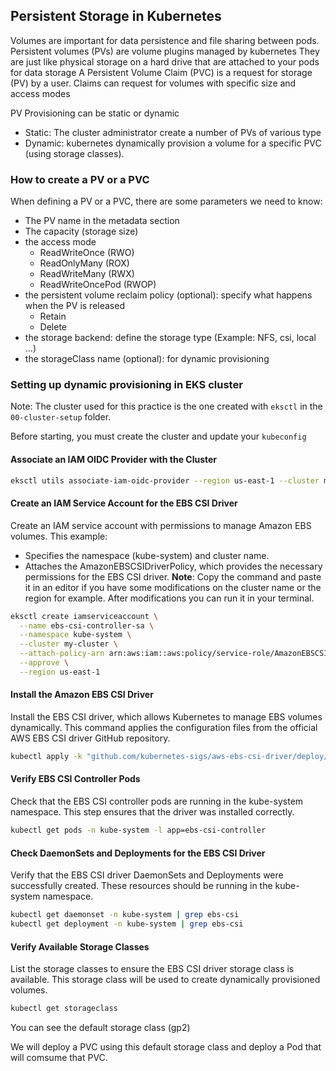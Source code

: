 ## Persistent Storage in Kubernetes

Volumes are important for data persistence and file sharing between pods.
Persistent volumes (PVs) are volume plugins managed by kubernetes
They are just like physical storage on a hard drive that are attached to your pods for data storage
A Persistent Volume Claim (PVC) is a request for storage (PV) by a user. Claims can request for volumes with specific size and access modes

PV Provisioning can be static or dynamic 
- Static: The cluster administrator create a number of PVs of various type
- Dynamic: kubernetes dynamically provision a volume for a specific PVC (using storage classes).

### How to create a PV or a PVC
When defining a PV or a PVC, there are some parameters we need to know:
- The PV name in the metadata section
- The capacity (storage size)
- the access mode
    - ReadWriteOnce (RWO)
    - ReadOnlyMany (ROX)
    - ReadWriteMany (RWX)
    - ReadWriteOncePod (RWOP)
- the persistent volume reclaim policy (optional): specify what happens when the PV is released
    - Retain
    - Delete
- the storage backend: define the storage type (Example: NFS, csi, local ...)
- the storageClass name (optional): for dynamic provisioning

### Setting up dynamic provisioning in EKS cluster
Note: The cluster used for this practice is the one created with `eksctl` in the `00-cluster-setup` folder.

Before starting, you must create the cluster and update your `kubeconfig`

#### Associate an IAM OIDC Provider with the Cluster

```bash
eksctl utils associate-iam-oidc-provider --region us-east-1 --cluster my-cluster --approve
```
#### Create an IAM Service Account for the EBS CSI Driver

Create an IAM service account with permissions to manage Amazon EBS volumes. This example:
- Specifies the namespace (kube-system) and cluster name.
- Attaches the AmazonEBSCSIDriverPolicy, which provides the necessary permissions for the EBS CSI driver.
**Note**: Copy the command and paste it in an editor if you have some modifications on the cluster name or the region for example. After modifications you can run it in your terminal.

```bash
eksctl create iamserviceaccount \
  --name ebs-csi-controller-sa \
  --namespace kube-system \
  --cluster my-cluster \
  --attach-policy-arn arn:aws:iam::aws:policy/service-role/AmazonEBSCSIDriverPolicy \
  --approve \
  --region us-east-1
```
#### Install the Amazon EBS CSI Driver
Install the EBS CSI driver, which allows Kubernetes to manage EBS volumes dynamically. This command applies the configuration files from the official AWS EBS CSI driver GitHub repository.
```bash
kubectl apply -k "github.com/kubernetes-sigs/aws-ebs-csi-driver/deploy/kubernetes/overlays/stable/ecr/?ref=release-1.20"
```
#### Verify EBS CSI Controller Pods
Check that the EBS CSI controller pods are running in the kube-system namespace. This step ensures that the driver was installed correctly.
```bash
kubectl get pods -n kube-system -l app=ebs-csi-controller
```
#### Check DaemonSets and Deployments for the EBS CSI Driver
Verify that the EBS CSI driver DaemonSets and Deployments were successfully created. These resources should be running in the kube-system namespace.
```bash
kubectl get daemonset -n kube-system | grep ebs-csi
kubectl get deployment -n kube-system | grep ebs-csi
```
#### Verify Available Storage Classes
List the storage classes to ensure the EBS CSI driver storage class is available. This storage class will be used to create dynamically provisioned volumes.
```bash
kubectl get storageclass
```
You can see the default storage class (gp2)

We will deploy a PVC using this default storage class and deploy a Pod that will comsume that PVC.
